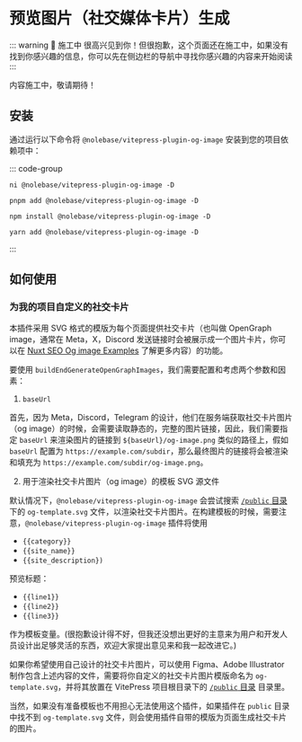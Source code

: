 <script setup>
import packageJSON from '~/packages/vitepress-plugin-og-image/package.json'
</script>

# 预览图片（社交媒体卡片）生成 <Badge type="warning" :text="`Beta 测试 ${packageJSON.version}`" />

::: warning 🚧 施工中
很高兴见到你！但很抱歉，这个页面还在施工中，如果没有找到你感兴趣的信息，你可以先在侧边栏的导航中寻找你感兴趣的内容来开始阅读
:::

内容施工中，敬请期待！

## 安装

通过运行以下命令将 `@nolebase/vitepress-plugin-og-image` 安装到您的项目依赖项中：

::: code-group

```shell [@antfu/ni]
ni @nolebase/vitepress-plugin-og-image -D
```

```shell [pnpm]
pnpm add @nolebase/vitepress-plugin-og-image -D
```

```shell [npm]
npm install @nolebase/vitepress-plugin-og-image -D
```

```shell [yarn]
yarn add @nolebase/vitepress-plugin-og-image -D
```

:::

## 如何使用

### 为我的项目自定义的社交卡片

本插件采用 SVG 格式的模版为每个页面提供社交卡片（也叫做 OpenGraph image，通常在 Meta，X，Discord 发送链接时会被展示成一个图片卡片，你可以在 [Nuxt SEO Og image Examples](https://nuxtseo.com/og-image/getting-started/examples) 了解更多内容）的功能。

要使用 `buildEndGenerateOpenGraphImages`，我们需要配置和考虑两个参数和因素：

1. `baseUrl`

首先，因为 Meta，Discord，Telegram 的设计，他们在服务端获取社交卡片图片（og image）的时候，会需要读取静态的，完整的图片链接，因此，我们需要指定 `baseUrl` 来渲染图片的链接到 `${baseUrl}/og-image.png` 类似的路径上，假如 `baseUrl` 配置为 `https://example.com/subdir`，那么最终图片的链接将会被渲染和填充为 `https://example.com/subdir/og-image.png`。

2. 用于渲染社交卡片图片（og image）的模板 SVG 源文件

默认情况下，`@nolebase/vitepress-plugin-og-image` 会尝试搜索 [`/public` 目录](https://vitepress.dev/guide/asset-handling#the-public-directory) 下的 `og-template.svg` 文件，以渲染社交卡片图片。在构建模板的时候，需要注意，`@nolebase/vitepress-plugin-og-image` 插件将使用

- <span v-pre>`{{category}}`</span>
- <span v-pre>`{{site_name}}`</span>
- <span v-pre>`{{site_description})`</span>

预览标题：

- <span v-pre>`{{line1}}`</span>
- <span v-pre>`{{line2}}`</span>
- <span v-pre>`{{line3}}`</span>

作为模板变量。(很抱歉设计得不好，但我还没想出更好的主意来为用户和开发人员设计出足够灵活的东西，欢迎大家提出意见来和我一起改进它。)

如果你希望使用自己设计的社交卡片图片，可以使用 Figma、Adobe Illustrator 制作包含上述内容的文件，需要将你自定义的社交卡片图片模版命名为 `og-template.svg`，并将其放置在 VitePress 项目根目录下的 [`/public` 目录](https://vitepress.dev/guide/asset-handling#the-public-directory) 目录里。

当然，如果没有准备模板也不用担心无法使用这个插件，如果插件在 `public` 目录中找不到 `og-template.svg` 文件，则会使用插件自带的模版为页面生成社交卡片的图片。
